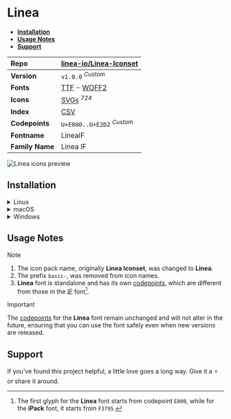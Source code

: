 # Linea

- [**Installation**](#installation)
- [**Usage Notes**](#usage-notes)
- [**Support**](#support)

| Repo            | [linea-io/Linea-Iconset](https://github.com/linea-io/Linea-Iconset)                                                                                                       |
| :-------------- | :------------------------------------------------------------------------------------------------------------------------------------------------------------------------ |
| **Version**     | `v1.0.0` <sup>_Custom_</sup>                                                                                                                                              |
| **Fonts**       | [TTF](https://raw.githubusercontent.com/iconicFonts/if/main/fonts/TTF/Linea.ttf) - [WOFF2](https://raw.githubusercontent.com/iconicFonts/if/main/fonts/WOFF2/Linea.woff2) |
| **Icons**       | [SVGs](https://github.com/iconicFonts/if/tree/main/packs/Linea/svgs) <sup>_724_</sup>                                                                                     |
| **Index**       | [CSV](https://github.com/iconicFonts/if/blob/main/indices/Linea.csv)                                                                                                      |
| **Codepoints**  | `U+E000..U+E2D2` <sup>_Custom_</sup>                                                                                                                                      |
| **Fontname**    | LineaIF                                                                                                                                                                   |
| **Family Name** | Linea IF                                                                                                                                                                  |

<picture>
  <source media="(prefers-color-scheme: dark)" srcset="https://raw.githubusercontent.com/iconicFonts/if/main/imgs/Linea_dark.png">
  <img alt="Linea icons preview" src="https://raw.githubusercontent.com/iconicFonts/if/main/imgs/Linea_light.png">
</picture>

## Installation

<details>

<summary>Linux</summary>

```sh
curl -o ~/.local/share/fonts/Linea.ttf https://raw.githubusercontent.com/iconicFonts/if/main/fonts/TTF/Linea.ttf
```

Refresh font cache:

```sh
fc-cache -f ~/.local/share/fonts
```

</details>

<details>

<summary>macOS</summary>

```sh
curl -o ~/Library/Fonts/Linea.ttf https://raw.githubusercontent.com/iconicFonts/if/main/fonts/TTF/Linea.ttf
```

</details>

<details>

<summary>Windows</summary>

```sh
curl -o C:\Windows\Fonts\Linea.ttf https://raw.githubusercontent.com/iconicFonts/if/main/fonts/TTF/Linea.ttf
```

</details>

## Usage Notes

> [!NOTE]
>
> 1. The icon pack name, originally **Linea Iconset**, was changed to **Linea**.
> 2. The prefix `basic-`, was removed from icon names.
> 3. **Linea** font is standalone and has its own [codepoints](https://github.com/iconicFonts/if/blob/main/indices/Linea.csv), which are different from those in the [IF](https://github.com/iconicFonts/if/blob/main/indices/if.csv) font[^1].

> [!IMPORTANT]  
> The [codepoints](https://github.com/iconicFonts/if/blob/main/indices/Linea.csv) for the **Linea** font remain unchanged and will not alter in the future, ensuring that you can use the font safely even when new versions are released.

## Support

If you've found this project helpful, a little love goes a long way. Give it a :star: or share it around.

[^1]: The first glyph for the **Linea** font starts from codepoint `E000`, while for the **iPack** font, it starts from `F3795`.
